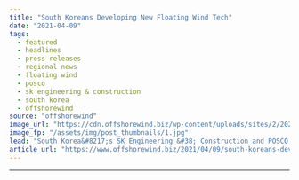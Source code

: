 ```yaml
---
title: "South Koreans Developing New Floating Wind Tech"
date: "2021-04-09"
tags: 
  - featured
  - headlines
  - press releases
  - regional news
  - floating wind
  - posco
  - sk engineering & construction
  - south korea
  - offshorewind
source: "offshorewind"
image_url: "https://cdn.offshorewind.biz/wp-content/uploads/sites/2/2021/04/09145502/South-Koreans-Developing-New-Floating-Wind-Tech.jpg"
image_fp: "/assets/img/post_thumbnails/1.jpg"
lead: "South Korea&#8217;s SK Engineering &#38; Construction and POSCO have signed a Memorandum of Understanding"
article_url: "https://www.offshorewind.biz/2021/04/09/south-koreans-developing-new-floating-wind-tech/"
---
```


---

